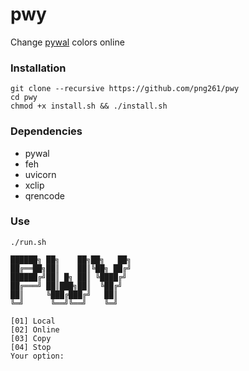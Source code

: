# pwy
Change [pywal](https://github.com/dylanaraps/pywal) colors online

### Installation
```
git clone --recursive https://github.com/png261/pwy
cd pwy
chmod +x install.sh && ./install.sh
```

### Dependencies
- pywal
- feh
- uvicorn 
- xclip
- qrencode

### Use

```
./run.sh

██████╗ ██╗    ██╗██╗   ██╗
██╔══██╗██║    ██║╚██╗ ██╔╝
██████╔╝██║ █╗ ██║ ╚████╔╝
██╔═══╝ ██║███╗██║  ╚██╔╝
██║     ╚███╔███╔╝   ██║
╚═╝      ╚══╝╚══╝    ╚═╝

[01] Local
[02] Online
[03] Copy
[04] Stop
Your option:

```
